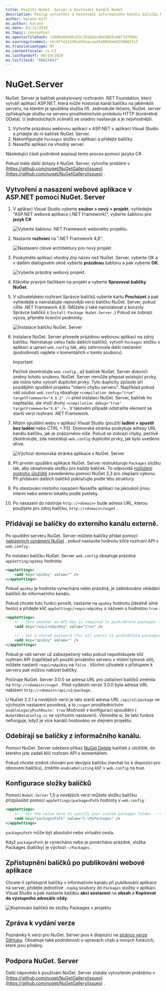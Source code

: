 ```yaml
---
title: Použití NuGet. Server k hostování kanálů NuGet
description: Postup vytvoření a hostování informačního kanálu balíčku NuGet na jakémkoli serveru se službou IIS pomocí NuGet. Server, zpřístupnění balíčků prostřednictvím protokolu HTTP a OData.
author: karann-msft
ms.author: karann
ms.date: 03/13/2018
ms.topic: conceptual
ms.openlocfilehash: 7a806e6b586c63c701642c9e43865cb077d7999c
ms.sourcegitcommit: cbc87fe51330cdd3eacaad3e8656eb4258882fc7
ms.translationtype: MT
ms.contentlocale: cs-CZ
ms.lasthandoff: 08/19/2020
ms.locfileid: "88623042"
---
```

# <a name="nugetserver"></a>NuGet.Server

NuGet. Server je balíček poskytovaný rozhraním .NET Foundation, který vytváří aplikaci ASP.NET, která může hostovat kanál balíčku na jakémkoli serveru, na kterém je spuštěna služba IIS. Jednoduše řečeno, NuGet. server zpřístupňuje složku na serveru prostřednictvím protokolu HTTP (konkrétně OData). U jednoduchých scénářů se snadno nastavuje a je nejvhodnější.

1. Vytvořte prázdnou webovou aplikaci v ASP.NET v aplikaci Visual Studio a přidejte do ní balíček NuGet. Server.
1. Nakonfigurujte `Packages` složku v aplikaci a přidejte balíčky.
1. Nasaďte aplikaci na vhodný server.

Následující části podrobně popisují tento proces pomocí jazyka C#.

Pokud máte další dotazy k NuGet. Server, vytvořte problém v [https://github.com/nuget/NuGetGallery/issues](https://github.com/nuget/NuGetGallery/issues) .

## <a name="create-and-deploy-an-aspnet-web-application-with-nugetserver"></a>Vytvoření a nasazení webové aplikace v ASP.NET pomocí NuGet. Server

1. V aplikaci Visual Studio vyberte **soubor > nový > projekt**, vyhledejte "ASP.NET webová aplikace (.NET Framework)", vyberte šablonu pro **jazyk C#**.

    ![Vyberte šablonu .NET Framework webového projektu.](media/Hosting_00-NuGet.Server-ProjectType.png)

1. Nastavte **rozhraní** na ".NET Framework 4,6".

    ![Nastavení cílové architektury pro nový projekt](media/Hosting_01-NuGet.Server-Set4.6.png)

1. Poskytněte aplikaci vhodný *jiný* název než NuGet. Server, vyberte OK a v dalším dialogovém okně vyberte **prázdnou** šablonu a pak vyberte **OK**.

    ![Vyberte prázdný webový projekt.](media/Hosting_02-NuGet.Server-Empty.png)

1. Klikněte pravým tlačítkem na projekt a vyberte **Spravovat balíčky NuGet**.

1. V uživatelském rozhraní Správce balíčků vyberte kartu **Procházet** a pak vyhledejte a nainstalujte nejnovější verzi balíčku NuGet. Server, pokud cílíte .NET Framework 4,6. (Můžete ji také nainstalovat z konzoly Správce balíčků s `Install-Package NuGet.Server` .) Pokud se zobrazí výzva, přijměte licenční podmínky.

    ![Instalace balíčku NuGet. Server](media/Hosting_03-NuGet.Server-Package.png)

1. Instalace NuGet. Server převede prázdnou webovou aplikaci na zdroj balíčku. Nainstaluje celou řadu dalších balíčků, vytvoří `Packages` složku v aplikaci a upraví `web.config` tak, aby zahrnovala další nastavení (podrobnosti najdete v komentářích v tomto souboru).

    > [!Important]
    > Pečlivě zkontrolujte `web.config` , až balíček NuGet. Server dokončí změny tohoto souboru. NuGet. Server nemůže přepsat existující prvky, ale místo toho vytvoří duplicitní prvky. Tyto duplicity způsobí při pozdějším spuštění projektu "interní chybu serveru". Například pokud váš soubor `web.config` obsahuje `<compilation debug="true" targetFramework="4.5.2" />` před instalací NuGet. Server, balíček ho nepřepíše, ale vloží druhý `<compilation debug="true" targetFramework="4.6" />` . V takovém případě odstraňte element se starší verzí rozhraní .NET Framework.

1. Místní spuštění webu v aplikaci Visual Studio (použití **ladění > spustit bez ladění** nebo CTRL + F5). Domovská stránka poskytuje adresy URL kanálu balíčku, jak je znázorněno níže. Pokud se zobrazí chyby, pečlivě zkontrolujte, zda neexistují `web.config` duplicitní prvky, jak bylo uvedeno dříve.

    ![Výchozí domovská stránka aplikace s NuGet. Server](media/Hosting_04-NuGet.Server-FeedHomePage.png)

1.  Při prvním spuštění aplikace NuGet. Server restrukturuje `Packages` složku tak, aby obsahovala složku pro každý balíček. To odpovídá [rozložení místního úložiště](https://blog.nuget.org/20151118/nuget-3.3.html#folder-based-repository-commands) zavedenému pomocí NuGet 3,3 pro zlepšení výkonu. Při přidávání dalších balíčků pokračujte podle této struktury.

1. Po otestování místního nasazení Nasaďte aplikaci na jakoukoli jinou interní nebo externí lokalitu podle potřeby.

1. Po nasazení do nástroje `http://<domain>` bude adresa URL, kterou použijete pro zdroj balíčku, `http://<domain>/nuget` .

## <a name="adding-packages-to-the-feed-externally"></a>Přidávají se balíčky do externího kanálu externě.

Po spuštění serveru NuGet. Server můžete balíčky přidat pomocí [nabízených oznámení NuGet](../reference/cli-reference/cli-ref-push.md) , pokud nastavíte hodnotu klíče rozhraní API v `web.config` .

Po instalaci balíčku NuGet. Server `web.config` obsahuje prázdná `appSetting/apiKey` hodnota:

```xml
<appSettings>
    <add key="apiKey" value="" />
</appSettings>
```

Pokud `apiKey` je hodnota vynechána nebo prázdná, je zablokováno vkládání balíčků do informačního kanálu.

Pokud chcete tuto funkci povolit, nastavte na `apiKey` hodnotu (ideálně silné heslo) a přidejte klíč `appSettings/requireApiKey` s názvem s hodnotou `true` :

```xml
<appSettings>
    <!-- Sets whether an API Key is required to push/delete packages -->
    <add key="requireApiKey" value="true" />

    <!-- Set a shared password (for all users) to push/delete packages -->
    <add key="apiKey" value="" />
</appSettings>
```

Pokud je váš server už zabezpečený nebo pokud nepotřebujete klíč rozhraní API (například při použití privátního serveru v místní týmové síti), můžete nastavit `requireApiKey` na `false` . Všichni uživatelé s přístupem k serveru pak můžou nabízet balíčky.

Počínaje NuGet. Server 3.0.0 se adresa URL pro zatlačení balíčků změnila na `http://<domain>/nuget` . Před vydáním verze 3.0.0 byla adresa URL nabízení `http://<domain>/api/v2/package` .

U NuGet 3.2.1 a novějších verzí je tato starší adresa URL `/api/v2/package` ve výchozím nastavení povolená, a to `/nuget` prostřednictvím `enableLegacyPushRoute: true` Možnosti v konfiguraci spouštění ( `NuGetODataConfig.cs` ve výchozím nastavení). Všimněte si, že tato funkce nefunguje, když je více kanálů hostováno ve stejném projektu.

## <a name="removing-packages-from-the-feed"></a>Odebírají se balíčky z informačního kanálu.

Pomocí NuGet. Server odebere příkaz [NuGet Delete](../reference/cli-reference/cli-ref-delete.md) balíček z úložiště, do kterého jste zadali klíč rozhraní API s komentářem.

Pokud chcete změnit chování pro devýpis balíčku (nechat ho k dispozici pro obnovení balíčku), změňte `enableDelisting` klíč v `web.config` na true.

## <a name="configuring-the-packages-folder"></a>Konfigurace složky balíčků

Pomocí `NuGet.Server` 1,5 a novějších verzí můžete složku balíčku přizpůsobit pomocí `appSettings/packagesPath` hodnoty v `web.config` :

```xml
<appSettings>
    <!-- Set the value here to specify your custom packages folder. -->
    <add key="packagesPath" value="C:\MyPackages" />
</appSettings>
```

`packagesPath` může být absolutní nebo virtuální cesta.

Když `packagesPath` je vynecháno nebo je ponecháno prázdné, složka Packages (balíčky) je výchozí `~/Packages` .

## <a name="making-packages-available-when-you-publish-the-web-app"></a>Zpřístupnění balíčků po publikování webové aplikace

Chcete-li zpřístupnit balíčky v informačním kanálu při publikování aplikace na server, přidejte jednotlivé `.nupkg` soubory do `Packages` složky v aplikaci Visual Studio a pak nastavte každou **akci sestavení** na **obsah** a **Kopírovat do výstupního adresáře** **vždy**:

![Kopírování balíčků do složky Packages v projektu](media/Hosting_05-NuGet.Server-Package-Folder.png)

## <a name="release-notes"></a>Zpráva k vydání verze

Poznámky k verzi pro NuGet. Server jsou k dispozici na [stránce verze GitHubu](https://github.com/NuGet/NuGet.Server/releases).
Obsahuje také podrobnosti o opravách chyb a nových funkcích, které jsou přidány.

## <a name="nugetserver-support"></a>Podpora NuGet. Server

Další nápovědu k používání NuGet. Server získáte vytvořením problému v [https://github.com/nuget/NuGetGallery/issues](https://github.com/nuget/NuGetGallery/issues) .
